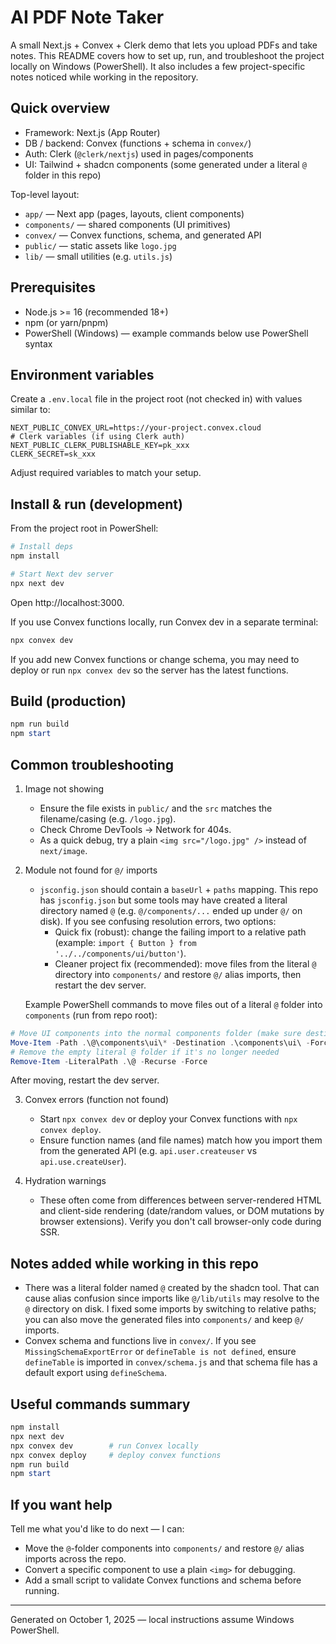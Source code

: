 # AI PDF Note Taker

A small Next.js + Convex + Clerk demo that lets you upload PDFs and take notes. This README covers how to set up, run, and troubleshoot the project locally on Windows (PowerShell). It also includes a few project-specific notes noticed while working in the repository.

## Quick overview

- Framework: Next.js (App Router)
- DB / backend: Convex (functions + schema in `convex/`)
- Auth: Clerk (`@clerk/nextjs`) used in pages/components
- UI: Tailwind + shadcn components (some generated under a literal `@` folder in this repo)

Top-level layout:
- `app/` — Next app (pages, layouts, client components)
- `components/` — shared components (UI primitives)
- `convex/` — Convex functions, schema, and generated API
- `public/` — static assets like `logo.jpg`
- `lib/` — small utilities (e.g. `utils.js`)

## Prerequisites

- Node.js >= 16 (recommended 18+)
- npm (or yarn/pnpm)
- PowerShell (Windows) — example commands below use PowerShell syntax

## Environment variables

Create a `.env.local` file in the project root (not checked in) with values similar to:

```
NEXT_PUBLIC_CONVEX_URL=https://your-project.convex.cloud
# Clerk variables (if using Clerk auth)
NEXT_PUBLIC_CLERK_PUBLISHABLE_KEY=pk_xxx
CLERK_SECRET=sk_xxx
```

Adjust required variables to match your setup.

## Install & run (development)

From the project root in PowerShell:

```powershell
# Install deps
npm install

# Start Next dev server
npx next dev
```

Open http://localhost:3000.

If you use Convex functions locally, run Convex dev in a separate terminal:

```powershell
npx convex dev
```

If you add new Convex functions or change schema, you may need to deploy or run `npx convex dev` so the server has the latest functions.

## Build (production)

```powershell
npm run build
npm start
```

## Common troubleshooting

1. Image not showing
   - Ensure the file exists in `public/` and the `src` matches the filename/casing (e.g. `/logo.jpg`).
   - Check Chrome DevTools -> Network for 404s.
   - As a quick debug, try a plain `<img src="/logo.jpg" />` instead of `next/image`.

2. Module not found for `@/` imports
   - `jsconfig.json` should contain a `baseUrl` + `paths` mapping. This repo has `jsconfig.json` but some tools may have created a literal directory named `@` (e.g. `@/components/...` ended up under `@/` on disk). If you see confusing resolution errors, two options:
     - Quick fix (robust): change the failing import to a relative path (example: `import { Button } from '../../components/ui/button'`).
     - Cleaner project fix (recommended): move files from the literal `@` directory into `components/` and restore `@/` alias imports, then restart the dev server.

   Example PowerShell commands to move files out of a literal `@` folder into `components` (run from repo root):

```powershell
# Move UI components into the normal components folder (make sure destination exists)
Move-Item -Path .\@\components\ui\* -Destination .\components\ui\ -Force
# Remove the empty literal @ folder if it's no longer needed
Remove-Item -LiteralPath .\@ -Recurse -Force
```

After moving, restart the dev server.

3. Convex errors (function not found)
   - Start `npx convex dev` or deploy your Convex functions with `npx convex deploy`.
   - Ensure function names (and file names) match how you import them from the generated API (e.g. `api.user.createuser` vs `api.use.createUser`).

4. Hydration warnings
   - These often come from differences between server-rendered HTML and client-side rendering (date/random values, or DOM mutations by browser extensions). Verify you don't call browser-only code during SSR.

## Notes added while working in this repo

- There was a literal folder named `@` created by the shadcn tool. That can cause alias confusion since imports like `@/lib/utils` may resolve to the `@` directory on disk. I fixed some imports by switching to relative paths; you can also move the generated files into `components/` and keep `@/` imports.
- Convex schema and functions live in `convex/`. If you see `MissingSchemaExportError` or `defineTable is not defined`, ensure `defineTable` is imported in `convex/schema.js` and that schema file has a default export using `defineSchema`.

## Useful commands summary

```powershell
npm install
npx next dev
npx convex dev        # run Convex locally
npx convex deploy     # deploy convex functions
npm run build
npm start
```

## If you want help

Tell me what you'd like to do next — I can:
- Move the `@`-folder components into `components/` and restore `@/` alias imports across the repo.
- Convert a specific component to use a plain `<img>` for debugging.
- Add a small script to validate Convex functions and schema before running.

---
Generated on October 1, 2025 — local instructions assume Windows PowerShell.
